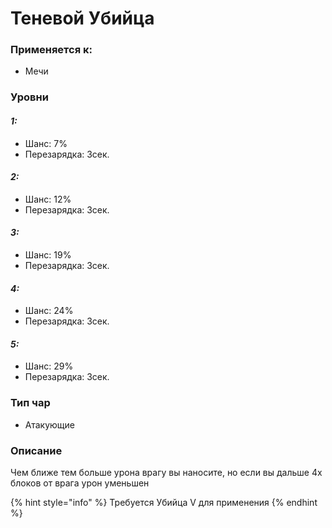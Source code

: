 # Теневой Убийца

### Применяется к:

* Мечи

### Уровни

#### _1:_&#x20;

* Шанс: 7%
* Перезарядка:  3сек.

#### _2:_

* Шанс: 12%
* Перезарядка:  3сек.&#x20;

#### _3:_&#x20;

* Шанс: 19%
* Перезарядка:  3сек.

#### _4:_

* Шанс: 24%
* Перезарядка:  3сек.&#x20;

#### _5:_

* Шанс: 29%
* Перезарядка:  3сек.&#x20;

### Тип чар

* Атакующие

### Описание&#x20;

Чем ближе тем больше урона врагу вы наносите, но если вы дальше 4х блоков от врага урон уменьшен

{% hint style="info" %}
Требуется Убийца V для применения
{% endhint %}
